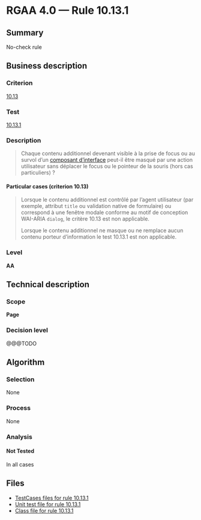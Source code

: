 # RGAA 4.0 — Rule 10.13.1

## Summary

No-check rule

## Business description

### Criterion

[10.13](https://www.numerique.gouv.fr/publications/rgaa-accessibilite/methode/criteres/#crit-10-13)

### Test

[10.13.1](https://www.numerique.gouv.fr/publications/rgaa-accessibilite/methode/criteres/#test-10-13-1)

### Description

> Chaque contenu additionnel devenant visible à la prise de focus ou au survol d’un [composant d’interface](https://www.numerique.gouv.fr/publications/rgaa-accessibilite/methode/glossaire/#composant-d-interface) peut-il être masqué par une action utilisateur sans déplacer le focus ou le pointeur de la souris (hors cas particuliers) ?

#### Particular cases (criterion 10.13)

> Lorsque le contenu additionnel est contrôlé par l’agent utilisateur (par exemple, attribut `title` ou validation native de formulaire) ou correspond à une fenêtre modale conforme au motif de conception WAI-ARIA `dialog`, le critère 10.13 est non applicable.
> 
> Lorsque le contenu additionnel ne masque ou ne remplace aucun contenu porteur d’information le test 10.13.1 est non applicable.

### Level

**AA**


## Technical description

### Scope

**Page**

### Decision level

@@@TODO


## Algorithm

### Selection

None

### Process

None

### Analysis

#### Not Tested

In all cases


## Files

- [TestCases files for rule 10.13.1](https://gitlab.com/asqatasun/Asqatasun/-/tree/master/rules/rules-rgaa4.0/src/test/resources/testcases/rgaa40/Rgaa40Rule101301/)
- [Unit test file for rule 10.13.1](https://gitlab.com/asqatasun/Asqatasun/-/blob/master/rules/rules-rgaa4.0/src/test/java/org/asqatasun/rules/rgaa40/Rgaa40Rule101301Test.java)
- [Class file for rule 10.13.1](https://gitlab.com/asqatasun/Asqatasun/-/blob/master/rules/rules-rgaa4.0/src/main/java/org/asqatasun/rules/rgaa40/Rgaa40Rule101301.java)


